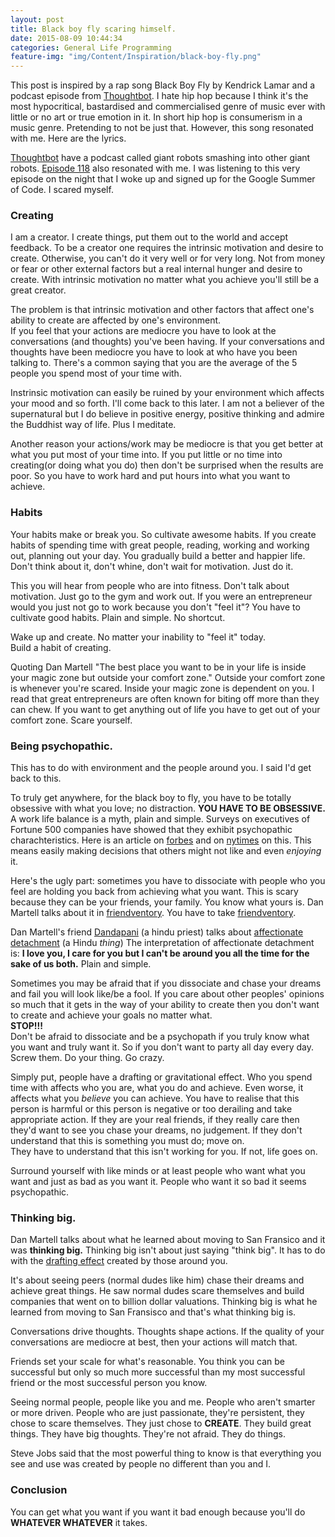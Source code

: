 ```yaml
---
layout: post
title: Black boy fly scaring himself.
date: 2015-08-09 10:44:34
categories: General Life Programming
feature-img: "img/Content/Inspiration/black-boy-fly.png"
---
```


This post is inspired by a rap song Black Boy Fly by Kendrick Lamar and a podcast episode from [Thoughtbot].
I hate hip hop because I think it's the most hypocritical, bastardised and commercialised genre of music ever with little or no art or true emotion in it.
In short hip hop is consumerism in a music genre. Pretending to not be just that.
However, this song resonated with me. Here are the lyrics.

<script src="http://ideone.com/e.js/HThTJd" type="text/javascript" ></script>

[Thoughtbot] have a podcast called giant robots smashing into other giant robots. [Episode 118] also resonated with me.
I was listening to this very episode on the night that I woke up and signed up for the Google Summer of Code. I scared myself.

### Creating

I am a creator. I create things, put them out to the world and accept feedback.
To be a creator one requires the intrinsic motivation and desire to create.
Otherwise, you can't do it very well or for very long.
Not from money or fear or other external factors but a real internal hunger and desire to create.
With intrinsic motivation no matter what you achieve you'll still be a great creator.

The problem is that intrinsic motivation and other factors that affect one's ability to create are affected by one's environment.  
If you feel that your actions are mediocre you have to look at the conversations (and thoughts) you've been having.
If your conversations and thoughts have been mediocre you have to look at who have you been talking to.
There's a common saying that you are the average of the 5 people you spend most of your time with.

Instrinsic motivation can easily be ruined by your environment which affects your mood and so forth.
I'll come back to this later.
I am not a believer of the supernatural but I do believe in positive energy, positive thinking and admire the Buddhist way of life.
Plus I meditate.

Another reason your actions/work may be mediocre is that you get better at what you put most of your time into.
If you put little or no time into creating(or doing what you do) then don't be surprised when the results are poor.
So you have to work hard and put hours into what you want to achieve.


### Habits

Your habits make or break you. So cultivate awesome habits.
If you create habits of spending time with great people, reading, working and working out, planning out your day.
You gradually build a better and happier life. Don't think about it, don't whine, don't wait for motivation. Just do it.  

This you will hear from people who are into fitness. Don't talk about motivation. Just go to the gym and work out.
If you were an entrepreneur would you just not go to work because you don't "feel it"?
You have to cultivate good habits. Plain and simple. No shortcut.  

Wake up and create. No matter your inability to "feel it" today.  
Build a habit of creating.

Quoting Dan Martell "The best place you want to be in your life is inside your magic zone but outside your comfort zone."
Outside your comfort zone is whenever you're scared. Inside your magic zone is dependent on you.
I read that great entrepreneurs are often known for biting off more than they can chew.
If you want to get anything out of life you have to get out of your comfort zone. Scare yourself.


### Being psychopathic.

This has to do with environment and the people around you. I said I'd get back to this.  

To truly get anywhere, for the black boy to fly, you have to be totally obsessive with what you love; no distraction.
**YOU HAVE TO BE OBSESSIVE.** A work life balance is a myth, plain and simple.
Surveys on executives of Fortune 500 companies have showed that they exhibit psychopathic charachteristics.
Here is an article on [forbes] and on [nytimes] on this.
This means easily making decisions that others might not like and even *enjoying* it. 

Here's the ugly part: sometimes you have to dissociate with people who you feel are holding you back from achieving what you want.
This is scary because they can be your friends, your family. You know what yours is. Dan Martell talks about it in [friendventory].
You have to take [friendventory].

Dan Martell's friend [Dandapani] (a hindu priest) talks about [affectionate detachment] (a Hindu *thing*)
The interpretation of affectionate detachment is: **I love you, I care for you but I can't be around you all the time for the sake of us both.** Plain and simple.

Sometimes you may be afraid that if you dissociate and chase your dreams and fail you will look like/be a fool.
If you care about other peoples' opinions so much that it gets in the way of your ability to create then you don't want to create and achieve your goals no matter what.  
**STOP!!!**  
Don't be afraid to dissociate and be a psychopath if you truly know what you want and truly want it. So if you don't want to party all day every day. Screw them. Do your thing. Go crazy.

Simply put, people have a drafting or gravitational effect.
Who you spend time with affects who you are, what you do and achieve. Even worse, it affects what you *believe* you can achieve.
You have to realise that this person is harmful or this person is negative or too derailing and take appropriate action.
If they are your real friends, if they really care then they'd want to see you chase your dreams, no judgement.
If they don't understand that this is something you must do; move on.  
They have to understand that this isn't working for you. If not, life goes on.

Surround yourself with like minds or at least people who want what you want and just as bad as you want it.
People who want it so bad it seems psychopathic.


### Thinking big.

Dan Martell talks about what he learned about moving to San Fransico and it was **thinking big.**
Thinking big isn't about  just saying "think big".
It has to do with the [drafting effect] created by those around you.

It's about seeing peers (normal dudes like him) chase their dreams and achieve great things.
He saw normal dudes scare themselves and build companies that went on to billion dollar valuations.
Thinking big is what he learned from moving to San Fransisco and that's what thinking big is.

Conversations drive thoughts. Thoughts shape actions. If the quality of your conversations are mediocre at best, then your actions will match that.

Friends set your scale for what's reasonable.
You think you can be successful but only so much more successful than my most successful friend or the most successful person you know.

Seeing normal people, people like you and me. People who aren't smarter or more driven. People who are just passionate, they're persistent, they chose to scare themselves. They just chose to **CREATE**. They build great things. They have big thoughts. They're not afraid. They do things.

Steve Jobs said that the most powerful thing to know is that everything you see and use was created by people no different than you and I.

### Conclusion

You can get what you want if you want it bad enough because you'll do **WHATEVER WHATEVER** it takes.

[Episode 118]: http://giantrobots.fm/118
[Thoughtbot]: https://thoughtbot.com/
[forbes]: http://www.forbes.com/sites/jeffbercovici/2011/06/14/why-some-psychopaths-make-great-ceos/
[nytimes]: http://www.nytimes.com/2011/05/17/books/the-psychopath-test-by-jon-ronson-review.html?_r=0
[affectionate detachment]: http://western-hindu.org/2009/03/23/affectionate-detachment/
[friendventory]: http://www.danmartell.com/friendventory/
[drafting effect]: https://en.wikipedia.org/wiki/Drafting_(aerodynamics)
[Dandapani]: http://dandapani.org/
